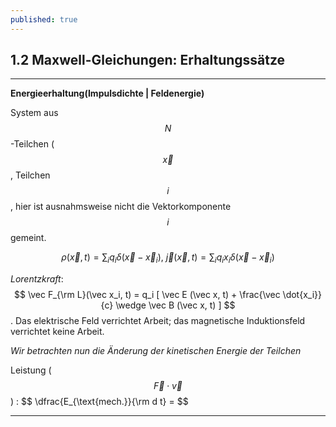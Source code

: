 ```yaml
---
published: true
---
```

## 1.2 Maxwell-Gleichungen: Erhaltungssätze

----
**Energieerhaltung(Impulsdichte | Feldenergie)**

System aus $$ N $$-Teilchen ($$\vec x$$, Teilchen $$ i$$, hier ist ausnahmsweise nicht die Vektorkomponente $$ i $$ gemeint.

$$ \rho(\vec x , t) = \sum_i q_i \delta(\vec x - \vec x_i), \ \vec j(\vec x, t) = \sum_i q_i x_i \delta(\vec x - \vec x_i)$$

_Lorentzkraft_: $$ \vec F_{\rm L}(\vec x_i, t) = q_i [ \vec E (\vec x, t) + \frac{\vec \dot{x_i}}{c} \wedge \vec B (\vec  x, t) ] $$. Das elektrische Feld verrichtet Arbeit; das magnetische Induktionsfeld verrichtet keine Arbeit.

_Wir betrachten nun die Änderung der kinetischen Energie der Teilchen_

Leistung ($$ \vec F \cdot \vec v $$) : $$  \dfrac{E_{\text{mech.}}{\rm d t} =  $$

----